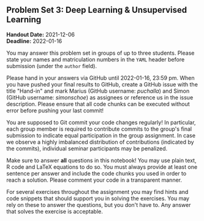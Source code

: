 ## Problem Set 3: Deep Learning & Unsupervised Learning

**Handout Date:** 2021-12-06  
**Deadline:** 2022-01-16

You may answer this problem set in groups of up to three students. Please state your names and matriculation numbers in the `YAML` header before submission (under the `author` field).

Please hand in your answers via GitHub until 2022-01-16, 23:59 pm. When you have pushed your final results to GitHub, create a GitHub issue with the title "Hand-in" and mark Marius (GitHub username: *puchalla*) and Simon (GitHub username: *simonschoe*) as assignees or reference us in the issue description. Please ensure that all code chunks can be executed without error before pushing your last commit!

You are supposed to Git commit your code changes regularly! In particular, each group member is required to contribute commits to the group's final submission to indicate equal participation in the group assignment. In case we observe a highly imbalanced distribution of contributions (indicated by the commits), individual seminar participants may be penalized.

Make sure to answer **all** questions in this notebook! You may use plain text, R code and LaTeX equations to do so. You must always provide at least one sentence per answer and include the code chunks you used in order to reach a solution. Please comment your code in a transparent manner.

For several exercises throughout the assignment you may find hints and code snippets that should support you in solving the exercises. You may rely on these to answer the questions, but you don't have to. Any answer that solves the exercise is acceptable.

